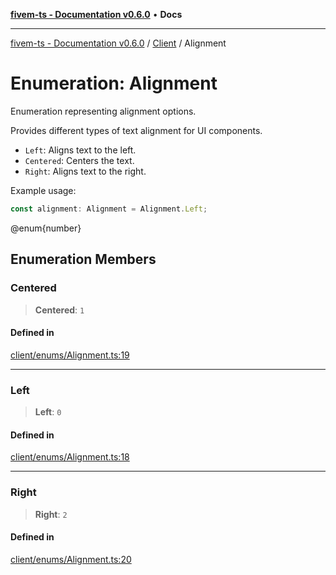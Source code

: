 [**fivem-ts - Documentation v0.6.0**](../../../README.md) • **Docs**

***

[fivem-ts - Documentation v0.6.0](../../../README.md) / [Client](../README.md) / Alignment

# Enumeration: Alignment

Enumeration representing alignment options.

Provides different types of text alignment for UI components.

- `Left`: Aligns text to the left.
- `Centered`: Centers the text.
- `Right`: Aligns text to the right.

Example usage:
```ts
const alignment: Alignment = Alignment.Left;
```

@enum{number}

## Enumeration Members

### Centered

> **Centered**: `1`

#### Defined in

[client/enums/Alignment.ts:19](https://github.com/Purpose-Dev/fivem-ts/blob/main/src/client/enums/Alignment.ts#L19)

***

### Left

> **Left**: `0`

#### Defined in

[client/enums/Alignment.ts:18](https://github.com/Purpose-Dev/fivem-ts/blob/main/src/client/enums/Alignment.ts#L18)

***

### Right

> **Right**: `2`

#### Defined in

[client/enums/Alignment.ts:20](https://github.com/Purpose-Dev/fivem-ts/blob/main/src/client/enums/Alignment.ts#L20)
